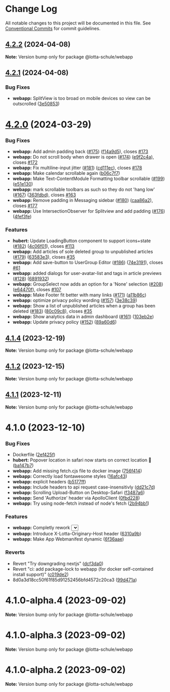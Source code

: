 # Change Log

All notable changes to this project will be documented in this file.
See [Conventional Commits](https://conventionalcommits.org) for commit guidelines.

## [4.2.2](https://github.com/lotta-schule/web/compare/v4.2.1...v4.2.2) (2024-04-08)

**Note:** Version bump only for package @lotta-schule/webapp

## [4.2.1](https://github.com/lotta-schule/web/compare/v4.2.0...v4.2.1) (2024-04-08)

### Bug Fixes

- **webapp:** SplitView is too broad on mobile devices so view can be outscrolled ([3e50853](https://github.com/lotta-schule/web/commit/3e5085300d0758f93c38fc02096b63c152c7dbf1))

# [4.2.0](https://github.com/lotta-schule/web/compare/v4.1.4...v4.2.0) (2024-03-29)

### Bug Fixes

- **webapp:** Add admin padding back ([#175](https://github.com/lotta-schule/web/issues/175)) ([f14a9d5](https://github.com/lotta-schule/web/commit/f14a9d5bfc75622864e7748dc16b745eb672660e)), closes [#173](https://github.com/lotta-schule/web/issues/173)
- **webapp:** Do not scroll body when drawer is open ([#174](https://github.com/lotta-schule/web/issues/174)) ([e9f2c4a](https://github.com/lotta-schule/web/commit/e9f2c4ad4efceb9e64574a6349d10e3740dc9304)), closes [#172](https://github.com/lotta-schule/web/issues/172)
- **webapp:** Fix multiline-input jitter ([#181](https://github.com/lotta-schule/web/issues/181)) ([cd111ec](https://github.com/lotta-schule/web/commit/cd111ec80caeb5b315b2e966bb87ec2ae730e65e)), closes [#178](https://github.com/lotta-schule/web/issues/178)
- **webapp:** Make calendar scrollable again ([b06c7f7](https://github.com/lotta-schule/web/commit/b06c7f729bfe7e16cf14938b5c23ecb65edfc519))
- **webapp:** Make Text-ContentModule Formatting toolbar scrollable ([#199](https://github.com/lotta-schule/web/issues/199)) ([e51e130](https://github.com/lotta-schule/web/commit/e51e130a6bca5133af1a86246610234cff501f2a))
- **webapp:** mark scrollable toolbars as such so they do not 'hang low' ([#167](https://github.com/lotta-schule/web/issues/167)) ([363fdbd](https://github.com/lotta-schule/web/commit/363fdbd5bdd828d036b6387125d623a2b0807991)), closes [#163](https://github.com/lotta-schule/web/issues/163)
- **webapp:** Remove padding in Messaging sidebar ([#180](https://github.com/lotta-schule/web/issues/180)) ([caa86a2](https://github.com/lotta-schule/web/commit/caa86a2766929ac8aba089d7d8d42d39ba75d18b)), closes [#177](https://github.com/lotta-schule/web/issues/177)
- **webapp:** Use IntersectionObserver for Splitview and add padding ([#176](https://github.com/lotta-schule/web/issues/176)) ([4fef3fe](https://github.com/lotta-schule/web/commit/4fef3fecab18d010dc0c84699c73213b16808333))

### Features

- **hubert:** Update LoadingButton component to support icons+state ([#182](https://github.com/lotta-schule/web/issues/182)) ([4c06f01](https://github.com/lotta-schule/web/commit/4c06f013755042f1c5f13aa876dedf7dad06298c)), closes [#113](https://github.com/lotta-schule/web/issues/113)
- **webapp:** Add articles of sole deleted group to unpublished articles ([#179](https://github.com/lotta-schule/web/issues/179)) ([63583e3](https://github.com/lotta-schule/web/commit/63583e334cf972b12d12cdc20962abef14795455)), closes [#35](https://github.com/lotta-schule/web/issues/35)
- **webapp:** Add save-button to UserGroup Editor ([#186](https://github.com/lotta-schule/web/issues/186)) ([74e3191](https://github.com/lotta-schule/web/commit/74e319174333b3bda680139bdd9e2eceb17ccba4)), closes [#61](https://github.com/lotta-schule/web/issues/61)
- **webapp:** added dialogs for user-avatar-list and tags in article previews ([#128](https://github.com/lotta-schule/web/issues/128)) ([6891932](https://github.com/lotta-schule/web/commit/6891932d1e33813b15408c3beb61f08da3c5fd88))
- **webapp:** GroupSelect now adds an option for a 'None' selection ([#208](https://github.com/lotta-schule/web/issues/208)) ([e64470f](https://github.com/lotta-schule/web/commit/e64470febcab37dd0518720da1ab053ae714445e)), closes [#107](https://github.com/lotta-schule/web/issues/107)
- **webapp:** Make Footer fit better with many links ([#171](https://github.com/lotta-schule/web/issues/171)) ([a11b86c](https://github.com/lotta-schule/web/commit/a11b86cfdec24bf9c9a8460767989279d2c23e33))
- **webapp:** optimize privacy policy wording ([#157](https://github.com/lotta-schule/web/issues/157)) ([3e38c39](https://github.com/lotta-schule/web/commit/3e38c391356b95080a23eee585c89aea452ca8fa))
- **webapp:** Show a list of unpublished articles when a group has been deleted ([#183](https://github.com/lotta-schule/web/issues/183)) ([80c09c8](https://github.com/lotta-schule/web/commit/80c09c85ee13a591096ffedc3087aafe7fb6a391)), closes [#35](https://github.com/lotta-schule/web/issues/35)
- **webapp:** Show analytics data in admin dashboard ([#161](https://github.com/lotta-schule/web/issues/161)) ([103eb2e](https://github.com/lotta-schule/web/commit/103eb2eae508b4b0897e4224f7e4daf8ea7fe1a0))
- **webapp:** Update privacy policy ([#152](https://github.com/lotta-schule/web/issues/152)) ([89a60d6](https://github.com/lotta-schule/web/commit/89a60d602de037dc3701a2a86deae67116242baa))

## [4.1.4](https://github.com/lotta-schule/web/compare/v4.1.2...v4.1.4) (2023-12-19)

**Note:** Version bump only for package @lotta-schule/webapp

## [4.1.2](https://github.com/lotta-schule/web/compare/v4.1.1...v4.1.2) (2023-12-15)

**Note:** Version bump only for package @lotta-schule/webapp

## [4.1.1](https://github.com/lotta-schule/web/compare/v4.1.0...v4.1.1) (2023-12-11)

**Note:** Version bump only for package @lotta-schule/webapp

# 4.1.0 (2023-12-10)

### Bug Fixes

- Dockerfile ([2ef425f](https://github.com/lotta-schule/web/commit/2ef425fb5b52218a5722afdafeafaa6bed232f24))
- **hubert:** Popover location in safari now starts on correct location 🎉 ([ba147b7](https://github.com/lotta-schule/web/commit/ba147b7bfb5f9a0cf2b130104b8d0e60850064c3))
- **webapp:** Add missing fetch.cjs file to docker image ([756f414](https://github.com/lotta-schule/web/commit/756f414e42b0e2c188d00c761e5b0fc8ed8f6e08))
- **webapp:** Correctly load fontawesome styles ([16afc43](https://github.com/lotta-schule/web/commit/16afc43c56e43dfec6bfb14ab3c74f1368c25cae))
- **webapp:** explicit headers ([b5177ff](https://github.com/lotta-schule/web/commit/b5177ff8792d04e898403737c3ea9256b1bafd48))
- **webapp:** Include headers to api request case-insensitivly ([dd21c7d](https://github.com/lotta-schule/web/commit/dd21c7dcd6b6af3e4c7237f01e8f319200cb161d))
- **webapp:** Scrolling Upload-Button on Desktop-Safari ([f3487a6](https://github.com/lotta-schule/web/commit/f3487a63a482ac086c565da320cd2f0f85438176))
- **webapp:** Send 'Authorize' header via ApolloClient ([0fbd228](https://github.com/lotta-schule/web/commit/0fbd228f12476f3d416c49110c11040a6aeeb5c6))
- **webapp:** Try using node-fetch instead of node's fetch ([2b94bb1](https://github.com/lotta-schule/web/commit/2b94bb177522bdd1cea949ce5c54f3b04a675925))

### Features

- **webapp:** Completly rework <Select> component ([fa4ebb4](https://github.com/lotta-schule/web/commit/fa4ebb483e301b43d4801c3aea88c46b3438bd0b))
- **webapp:** Introduce X-Lotta-Originary-Host header ([6310a9b](https://github.com/lotta-schule/web/commit/6310a9b026c311e83a2839eb6acad1c02c6d53fd))
- **webapp:** Make App Webmanifest dynamic ([6f36aae](https://github.com/lotta-schule/web/commit/6f36aae683edb72dfe339b663460045d4574b6aa))

### Reverts

- Revert "Try downgrading nextjs" ([dcf3da0](https://github.com/lotta-schule/web/commit/dcf3da03cc169e28594c88c4edda64547e282578))
- Revert "ci: add package-lock to webapp (for docker self-contained install support)" ([c019de2](https://github.com/lotta-schule/web/commit/c019de293d5dc989c389164e364560016ae035ac))
- 8d0a3d18cc50f61f85d91252456bfd4572c20ca3 ([99d471a](https://github.com/lotta-schule/web/commit/99d471a29368c9c35720938a910555085194ec2e))

# 4.1.0-alpha.4 (2023-09-02)

**Note:** Version bump only for package @lotta-schule/webapp

# 4.1.0-alpha.3 (2023-09-02)

**Note:** Version bump only for package @lotta-schule/webapp

# 4.1.0-alpha.2 (2023-09-02)

**Note:** Version bump only for package @lotta-schule/webapp
